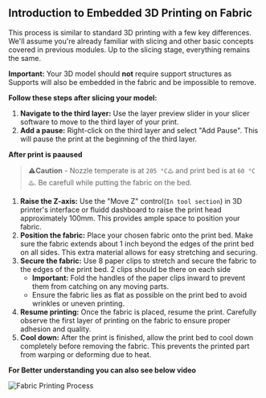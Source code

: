 ## Introduction to Embedded 3D Printing on Fabric

This process is similar to standard 3D printing with a few key differences.  We'll assume you're already familiar with slicing and other basic concepts covered in previous modules.  Up to the slicing stage, everything remains the same.

**Important:**  Your 3D model should **not** require support structures as  Supports will also be embedded in the fabric and be impossible to remove.

**Follow these steps after slicing your model:**

1. **Navigate to the third layer:** Use the layer preview slider in your slicer software to move to the third layer of your print.
2. **Add a pause:** Right-click on the third layer and select "Add Pause". This will pause the print at the beginning of the third layer.

**After print is paaused**
>⚠️**Caution** - Nozzle temperate is at `205 °C`♨️ and print bed is at `60 °C` ♨️. Be carefull while putting the fabric on the bed.

1. **Raise the Z-axis:**  Use the "Move Z" control(`In tool section`) in 3D printer's interface or fluidd dashboard to raise the print head approximately 100mm. This provides ample space to position your fabric.
2. **Position the fabric:** Place your chosen fabric onto the print bed. Make sure the fabric extends about 1 inch beyond the edges of the print bed on all sides. This extra material allows for easy stretching and securing.
3. **Secure the fabric:** Use 8 paper clips to stretch and secure the fabric to the edges of the print bed. 2 clips should be there on each side
    * **Important:** Fold the handles of the paper clips inward to prevent them from catching on any moving parts.
    * Ensure the fabric lies as flat as possible on the print bed to avoid wrinkles or uneven printing.
4. **Resume printing:** Once the fabric is placed, resume the print. Carefully observe the first layer of printing on the fabric to ensure proper adhesion and quality.
5. **Cool down:** After the print is finished, allow the print bed to cool down completely before removing the fabric. This prevents the printed part from warping or deforming due to heat.

**For Better understanding you can also see below video**

![Fabric Printing Process](./Images/OrcsdlicerFabric%20Printing%20workshop.gif)
